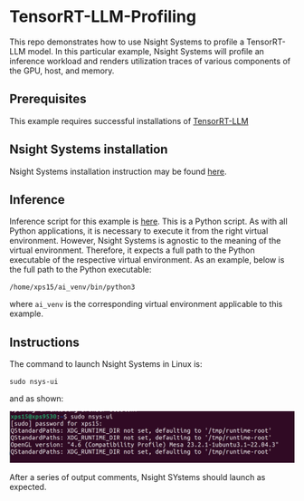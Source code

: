 # TensorRT-LLM-Profiling
This repo demonstrates how to use Nsight Systems to profile a TensorRT-LLM model. In this particular example, Nsight Systems will profile an inference workload and renders utilization traces of various components of the GPU, host, and memory.

## Prerequisites
This example requires successful installations of [TensorRT-LLM](https://nvidia.github.io/TensorRT-LLM/index.html)

## Nsight Systems installation
Nsight Systems installation instruction may be found [here](https://docs.nvidia.com/nsight-systems/InstallationGuide/index.html).

## Inference
Inference script for this example is [here](./speculative-decoding.py). This is a Python script. As with all Python applications, it is necessary to execute it from the right virtual environment. However, Nsight Systems is agnostic to the meaning of the virtual environment. Therefore, it expects a full path to the Python executable of the respective virtual environment. As an example, below is the full path to the Python executable:

```
/home/xps15/ai_venv/bin/python3
```

where `ai_venv` is the corresponding virtual environment applicable to this example.

## Instructions
The command to launch Nsight Systems in Linux is:

```
sudo nsys-ui
```

and as shown:

![Launch Nsight Systems](./assets/launch-nsys.png)

After a series of output comments, Nsight SYstems should launch as expected.



